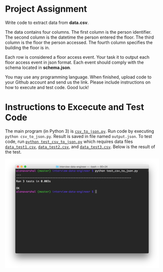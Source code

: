 # Project Assignment

Write code to extract data from **data.csv**.

The data contains four columns. The first column is the person identifier. The second column is the datetime the person entered the floor. The third column is the floor the person accessed. The fourth column specifies the building the floor is in.

Each row is considered a floor access event. Your task it to output each floor access event in json format. Each event should comply with the schema located in **schema.json**.

You may use any programming language. When finished, upload code to your Github account and send us the link. Please include instructions on how to execute and test code. Good luck!


# Instructions to Excecute and Test Code

The main program (in Python 3) is [`csv_to_json.py`](csv_to_json.py). Run code by executing `python csv_to_json.py`. Result is saved in file named `output.json`. To test code, run [`python test_csv_to_json.py`](test_csv_to_json.py) which requires data files [`data_test1.csv`](data_test1.csv), [`data_test2.csv`](data_test2.csv), and [`data_test3.csv`](data_test3.csv). Below is the result of the test.

![](test_result.png)

